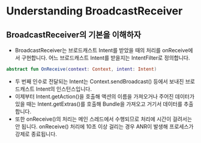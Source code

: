 # Understanding BroadcastReceiver
## BroadcastReceiver의 기본을 이해하자
* BroadcastReceiver는 브로드캐스트 Intent를 받았을 때의 처리를 onReceive에서 구현합니다. 어느 브로드캐스트 Intent를 받을지는 IntentFilter로 정의합니다.
~~~kotlin
abstract fun OnReceive(context: Context, intent: Intent)
~~~
* 두 번째 인수로 전달되는 Intent는 Context.sendBroadcast() 등에서 보내진 브로드캐스트 Intent의 인스턴스입니다. 
* 이제부터 Intent.getAction()을 호출해 액션의 이름을 가져오거나 주어진 데이터가 있을 때는 Intent.getExtras()를 호출해 Bundle을 가져오고 거기서 데이터를 추출합니다. 
* 또한 onReceive()의 처리는 메인 스레드에서 수행되므로 처리에 시간이 걸려서는 안 됩니다. onReceive() 처리에 10초 이상 걸리는 경우 ANR이 발생해 프로세스가 강제로 종료됩니다.
